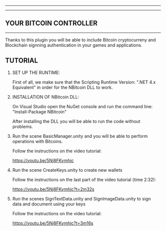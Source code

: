-----------------------
-----------------------
YOUR BITCOIN CONTROLLER
-----------------------
-----------------------

Thanks to this plugin you will be able to include Bitcoin cryptocurreny and Blockchain signning authentication
in your games and applications.

TUTORIAL
--------

 1. SET UP THE RUNTIME:

	First of all, we make sure that the Scripting Runtime Version: ".NET 4.x Equivalent" in order for the NBitcoin DLL to work.
 
 2. INSTALLATION OF NBitcoin DLL:
 
	On Visual Studio open the NuGet console and run the command line: "Install-Package NBitcoin"
	
	After installing the DLL you will be able to run the code without problems.

  3. Run the scene BasicManager.unity and you will be able to perform operations with Bitcoins.
  
	 Follow the instructions on the video tutorial:
	 
		https://youtu.be/5Nj8FKymhjc
		
  4. Run the scene CreateKeys.unity to create new wallets
  
	 Follow the instructions on the last part of the video tutorial (time 2:32):
	 
		https://youtu.be/5Nj8FKymhjc?t=2m32s
		
  5. Run the scenes SignTextData.unity and SignImageData.unity to sign data and document using your keys
  
	 Follow the instructions on the video tutorial:
	 
		https://youtu.be/5Nj8FKymhjc?t=3m16s
		
